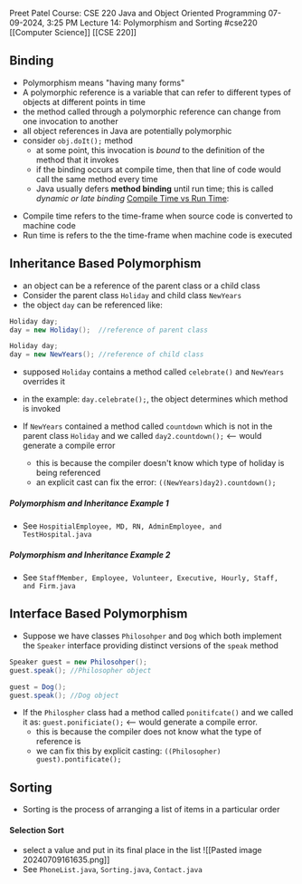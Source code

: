 Preet Patel
Course: CSE 220 Java and Object Oriented Programming
07-09-2024, 3:25 PM
Lecture 14: Polymorphism and Sorting
#cse220 
[[Computer Science]]
[[CSE 220]]

## Binding
- Polymorphism means "having many forms"
- A polymorphic reference is a variable that can refer to different types of objects at different points in time
- the method called through a polymorphic reference can change from one invocation to another
- all object references in Java are potentially polymorphic
- consider `obj.doIt();` method
	- at some point, this invocation is *bound* to the definition of the method that it invokes
	- if the binding occurs at compile time, then that line of code would call the same method every time
	- Java usually defers **method binding** until run time; this is called *dynamic or late binding*
<u>Compile Time vs Run Time</u>:
* Compile time refers to the time-frame when source code is converted to machine code
* Run time is refers to the the time-frame when machine code is executed
## Inheritance Based Polymorphism
- an object can be a reference of the parent class or a child class
- Consider the parent class `Holiday` and child class `NewYears`
- the object `day` can be referenced like:
``` Java
Holiday day;
day = new Holiday();  //reference of parent class

Holiday day;
day = new NewYears(); //reference of child class
 ```
- supposed `Holiday` contains a method called `celebrate()` and `NewYears` overrides it
- in the example: `day.celebrate();`, the object determines which method is invoked

- If `NewYears` contained a method called `countdown` which is not in the parent class `Holiday` and we called `day2.countdown();` <-- would generate a compile error
	- this is because the compiler doesn't know which type of holiday is being referenced
	- an explicit cast can fix the error: `((NewYears)day2).countdown();`

##### Polymorphism and Inheritance Example 1
- See `HospitialEmployee, MD, RN, AdminEmployee, and TestHospital.java`
##### Polymorphism and Inheritance Example 2
- See `StaffMember, Employee, Volunteer, Executive, Hourly, Staff, and Firm.java`


## Interface Based Polymorphism
- Suppose we have classes `Philosohper` and `Dog` which both implement the `Speaker` interface providing distinct versions of the `speak` method
``` Java
Speaker guest = new Philosohper();
guest.speak(); //Philosopher object

guest = Dog();
guest.speak(); //Dog object
```
- If the `Philospher` class had a method called `ponitifcate()` and we called it as: `guest.ponificiate();` <-- would generate a  compile error.
	- this is because the compiler does not know what the type of reference is
	- we can fix this by explicit casting: `((Philosopher) guest).pontificate();`

## Sorting
- Sorting is the process of arranging a list of items in a particular order
#### Selection Sort
- select a value and put in its final place in the list
![[Pasted image 20240709161635.png]]
- See `PhoneList.java`, `Sorting.java`, `Contact.java`
